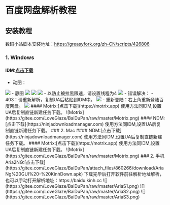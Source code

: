 # 百度网盘解析教程  

## 安装教程  
数码小站脚本安装地址：https://greasyfork.org/zh-CN/scripts/426806  
### 1. Windows  
#### IDM:[点击下载](https://gitee.com/LoveGlaze/BaiDuPan/attach_files/860267/download/Internet%20Download%20Manager%206.39.5.exe)  
- 动图：  
<img src="https://gitee.com/LoveGlaze/images/raw/master/ShuMa-IDM.gif" />  
- 静图  
<img src="https://gitee.com/LoveGlaze/BaiDuPan/raw/master/IDM1.png" />  
<img src="https://gitee.com/LoveGlaze/BaiDuPan/raw/master/IDM2.png" />  
<img src="https://gitee.com/LoveGlaze/BaiDuPan/raw/master/IDM3.png" />  
- 以防止被拉黑限速，请设置线程为4  
<img src="https://gitee.com/LoveGlaze/BaiDuPan/raw/master/IDM4.png" />  
- 错误解决：  
- 403：请重新解析，复制UA后粘贴到IDM中。  
<img src="https://gitee.com/LoveGlaze/BaiDuPan/raw/master/403%E9%94%99%E8%AF%AF.png" />  
- 重新登陆：右上角重新登陆百度网盘。  
<img src="https://gitee.com/LoveGlaze/BaiDuPan/raw/master/%E9%87%8D%E6%96%B0%E7%99%BB%E9%99%86%E9%94%99%E8%AF%AF.png" />  
#### Motrix:[点击下载](https://motrix.app)  
使用方法同IDM,设置UA后复制直链新建任务下载。  
![Motrix](https://gitee.com/LoveGlaze/BaiDuPan/raw/master/Motrix.png)    
#### NDM:[点击下载](https://ninjadownloadmanager.com)  
使用方法同IDM,设置UA后复制直链新建任务下载。  
### 2.  Mac
#### NDM:[点击下载](https://ninjadownloadmanager.com)
使用方法同IDM,设置UA后复制直链新建任务下载。
#### Motrix:[点击下载](https://motrix.app)
使用方法同IDM,设置UA后复制直链新建任务下载。
![Motrix](https://gitee.com/LoveGlaze/BaiDuPan/raw/master/Motrix.png)  
### 2.  手机  
Aria2NG:[点击下载](https://gitee.com/LoveGlaze/BaiDuPan/attach_files/860266/download/AriaNg%20GUI%20-%20KinhDown.apk)  
下载完毕后打开软件前往解析地址解析，也可以手动打开解析地址：https://baidu.kinh.cc  
![](https://gitee.com/LoveGlaze/BaiDuPan/raw/master/AriaS1.png)  
![](https://gitee.com/LoveGlaze/BaiDuPan/raw/master/AriaS2.png)  
![](https://gitee.com/LoveGlaze/BaiDuPan/raw/master/AriaS3.png)  
